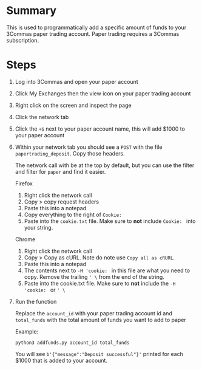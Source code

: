 # Summary

This is used to programmatically add a specific amount of funds to your 3Commas paper trading account. Paper trading requires a 3Commas subscription.

# Steps

1. Log into 3Commas and open your paper account
2. Click My Exchanges then the view icon on your paper trading account
3. Right click on the screen and inspect the page
4. Click the network tab
5. Click the `+$` next to your paper account name, this will add $1000 to your paper account
6. Within your network tab you should see a `POST` with the file `papertrading_deposit`. Copy those headers.

    The network call with be at the top by default, but you can use the filter and filter for `paper` and find it easier.

    Firefox
    1. Right click the network call
    2. Copy > copy request headers
    3. Paste this into a notepad
    4. Copy everything to the right of `Cookie: `
    5. Paste into the `cookie.txt` file. Make sure to **not** include `Cookie: ` into your string.

    Chrome
    1. Right click the network call
    2. Copy > Copy as cURL. Note do note use `Copy all as cRURL`.
    3. Paste this into a notepad
    4. The contents next to `-H 'cookie: ` in this file are what you need to copy. Remove the trailing `' \` from the end of the string.
    5. Paste into the cookie.txt file. Make sure to **not** include the `-H 'cookie: ` or `' \`

7. Run the function

    Replace the `account_id` with your paper trading account id and `total_funds` with the total amount of funds you want to add to paper

    Example: 
    ```
    python3 addfunds.py account_id total_funds
    ```

    You will see `b'{"message":"Deposit successful"}'` printed for each $1000 that is added to your account.

